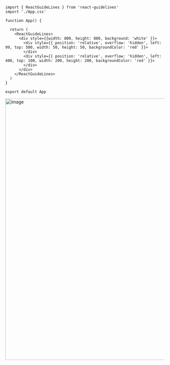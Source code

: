 ```
import { ReactGuideLines } from 'react-guidelines'
import './App.css'

function App() {

  return (
    <ReactGuideLines>
      <div style={{width: 800, height: 800, background: 'white' }}>
        <div style={{ position: 'relative', overflow: 'hidden', left: 99, top: 500, width: 50, height: 50, backgroundColor: 'red' }}>
        </div>
        <div style={{ position: 'relative', overflow: 'hidden', left: 400, top: 100, width: 200, height: 200, backgroundColor: 'red' }}>
        </div>
      </div>
    </ReactGuideLines>
  )
}

export default App
```


<img width="840" height="823" alt="image" src="https://github.com/user-attachments/assets/c84f4682-b95b-4208-8ae8-b3ff7a004b2b" />
